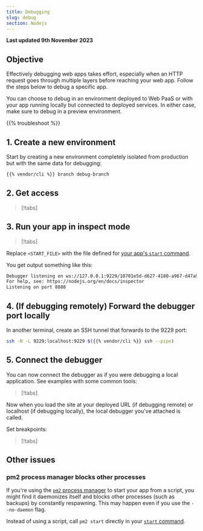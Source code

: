 ```yaml
---
title: Debugging
slug: debug
section: Nodejs
---
```


**Last updated 9th November 2023**



## Objective  

Effectively debugging web apps takes effort,
especially when an HTTP request goes through multiple layers before reaching your web app.
Follow the steps below to debug a specific app.

You can choose to debug in an environment deployed to Web PaaS
or with your app running locally but connected to deployed services.
In either case, make sure to debug in a preview environment.

{{% troubleshoot %}}

## 1. Create a new environment

Start by creating a new environment completely isolated from production but with the same data for debugging:

```bash
{{% vendor/cli %}} branch debug-branch
```

## 2. Get access

> [!tabs]      


## 3. Run your app in inspect mode

> [!tabs]      


Replace `<START_FILE>` with the file defined for [your app's `start` command](./_index.md#4-start-your-app).

You get output something like this:

```bash
Debugger listening on ws://127.0.0.1:9229/10701e5d-d627-4180-a967-d47a924c93c0
For help, see: https://nodejs.org/en/docs/inspector
Listening on port 8888
```

## 4. (If debugging remotely) Forward the debugger port locally

In another terminal, create an SSH tunnel that forwards to the 9229 port:

```bash
ssh -N -L 9229:localhost:9229 $({{% vendor/cli %}} ssh --pipe)
```

## 5. Connect the debugger

You can now connect the debugger as if you were debugging a local application.
See examples with some common tools:

> [!tabs]      

Now when you load the site at your deployed URL (if debugging remote) or localhost (if debugging locally),
the local debugger you've attached is called.

Set breakpoints:

> [!tabs]      


## Other issues

### pm2 process manager blocks other processes

If you're using the [`pm2` process manager](https://github.com/unitech/pm2) to start your app from a script,
you might find it daemonizes itself and blocks other processes (such as backups) by constantly respawning.
This may happen even if you use the `--no-daemon` flag.

Instead of using a script, call `pm2 start` directly in your [`start` command](./_index.md#4-start-your-app).

